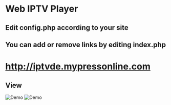 # Web IPTV Player
## Edit config.php according to your site
## You can add or remove links by editing index.php

# http://iptvde.mypressonline.com

## View
![Demo](https://raw.githubusercontent.com/telase/Web-IPTV-Player/master/view1.jpg)
![Demo](https://raw.githubusercontent.com/telase/Web-IPTV-Player/master/view.jpg)


